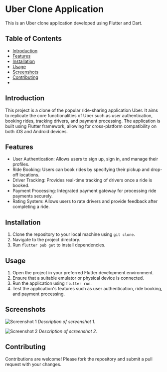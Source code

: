 # Uber Clone Application

This is an Uber clone application developed using Flutter and Dart.

## Table of Contents

- [Introduction](#introduction)
- [Features](#features)
- [Installation](#installation)
- [Usage](#usage)
- [Screenshots](#screenshots)
- [Contributing](#contributing)
- 
## Introduction

This project is a clone of the popular ride-sharing application Uber. It aims to replicate the core functionalities of Uber such as user authentication, booking rides, tracking drivers, and payment processing. The application is built using Flutter framework, allowing for cross-platform compatibility on both iOS and Android devices.

## Features

- User Authentication: Allows users to sign up, sign in, and manage their profiles.
- Ride Booking: Users can book rides by specifying their pickup and drop-off locations.
- Driver Tracking: Provides real-time tracking of drivers once a ride is booked.
- Payment Processing: Integrated payment gateway for processing ride payments securely.
- Rating System: Allows users to rate drivers and provide feedback after completing a ride.

## Installation

1. Clone the repository to your local machine using `git clone`.
2. Navigate to the project directory.
3. Run `flutter pub get` to install dependencies.

## Usage

1. Open the project in your preferred Flutter development environment.
2. Ensure that a suitable emulator or physical device is connected.
3. Run the application using `flutter run`.
4. Test the application's features such as user authentication, ride booking, and payment processing.

## Screenshots

![Screenshot 1](screenshots/screenshot1.png)
*Description of screenshot 1.*

![Screenshot 2](screenshots/screenshot2.png)
*Description of screenshot 2.*

## Contributing

Contributions are welcome! Please fork the repository and submit a pull request with your changes.

